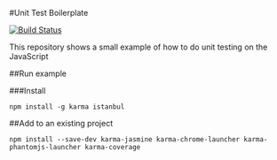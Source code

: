 #Unit Test Boilerplate

[![Build Status](https://travis-ci.org/seperez/unit-test.svg)](https://travis-ci.org/seperez/unit-test)


This repository shows a small example of how to do unit testing on the JavaScript

##Run example

###Install

    npm install -g karma istanbul




##Add to an existing project 

    npm install --save-dev karma-jasmine karma-chrome-launcher karma-phantomjs-launcher karma-coverage
